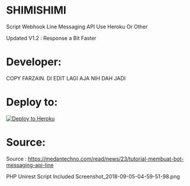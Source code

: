 # SHIMISHIMI
Script Webhook Line Messaging API Use Heroku Or Other

Updated V1.2 : Response a Bit Faster

# Developer:
COPY FARZAIN. DI EDIT LAGI AJA NIH DAH JADI
# Deploy to:
[![Deploy to Heroku](https://www.herokucdn.com/deploy/button.svg)](https://heroku.com/deploy)

# Source:
Source : https://medantechno.com/read/news/23/tutorial-membuat-bot-messaging-api-line

PHP Unirest Script Included
Screenshot_2018-09-05-04-59-51-98.png
